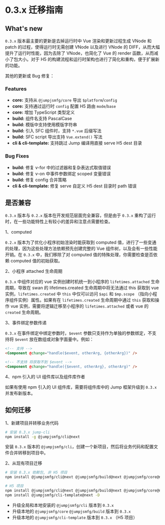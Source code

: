 # 0.3.x 迁移指南

## What's new

`0.3.x` 版本最主要的更新是去掉运行时中 Vue 渲染和更新过程生成 VNode 和 patch 的过程，使得运行时无需创建 VNode 以及进行 VNode 的 DIFF，从而大幅提升了运行时性能，因为去除了 VNode，也简化了 Vue 的 render 函数，从而减小了包大小。对于 H5 的构建流程和运行时架构也进行了简化和重构，便于扩展新的功能。

其他的更新或 Bug 修复：

### Features

* **core:** 支持从 `@jumpjsmfg/core` 导出 `$platform`/`config`
* **core:** 支持通过运行时 `config` 配置 H5 路由 `mode`/`base`
* **core:** 增加 TypeScript 类型定义
* **build:** 组件名支持 PascalCase
* **build:** 模版中支持使用模版字符串
* **build:** 引入 SFC 组件时，支持 `*.vue` 后缀写法
* **build:** SFC script 导出支持 `Vue.extend()` 写法
* **cli & cli-template:** 支持跳过 Jump 编译用直接 serve H5 dest 目录


### Bug Fixes

* **build:** 修复 v-for 中的过滤器和复杂表达式取值错误
* **build:** 修复 v-on 中事件参数绑定 scoped 变量错误
* **build:** 修复 config 合并策略
* **cli & cli-template:** 修复 serve 自定义 H5 dest 目录时 path 错误


## 是否兼容

`0.3.x` 版本与 `0.2.x` 版本在开发规范层面完全兼容，但是由于 `0.3.x` 重构了运行时，在一些功能特性上有较小的差异和注意点需要检查。

1、computed

`0.2.x` 版本为了优化小程序初始渲染时能获取到 computed 值，进行了一些变通的处理，因为这些处理方法依赖预先创建完整的 Vue 组件树，以及会有一些性能开销。在 `0.3.x` 中，我们移除了对 computed 值的特殊处理，你需要检查是否依赖 computed 值的初始获取。

2、小程序 attached 生命周期

`0.3.x` 中组件对应的 vue 实例创建时机统一到小程序的 `lifetimes.attached` 生命周期，导致在 swan 的 lifetimes.created 生命周期中将无法通过 this 获取到 vue 实例，`lifetimes.created` 中 `this` 中仅可以访问 `$api` 和 `$mp.scope` （指向小程序组件实例）属性。如果有在 `lifetimes.created` 生命周期中通过 `this` 获取和操作 vue 实例，需要将逻辑迁移至小程序的 `lifetimes.attached` 或者 vue 的 `created` 生命周期。

3、事件绑定参数传递

`0.3.x` 在事件绑定中绑定参数时，`$event` 参数只支持作为单独的参数绑定，不支持将 `$event` 放在数组或对象字面量中。例如：

```html
<!-- 支持 -->
<Component @change="handle($event, otherArg, {otherArg})" />

<!-- 不支持 将获取不到 $event -->
<Component @change="handle({$event, otherArg}, otherArg)" />
```

4、npm 引入的 UI 组件库以及组件库作者

如果有使用 npm 引入的 UI 组件库，需要将组件库中的 Jump 框架升级到 `0.3.x` 并发布新版本。


## 如何迁移



1、新建项目并转移业务代码

```sh
# 安装 0.3.x jump-cli
npm install -g @jumpjsmfg/cli@next
```

安装 `0.3.x` 版本的 `@jumpjsmfg/cli`，创建一个新项目，然后将业务代码和配置文件合并转移到项目中。

2、从现有项目迁移

```sh
# 安装 0.3.x 依赖包, 非 H5 项目
npm install @jumpjsmfg/cli@next @jumpjsmfg/build@next @jumpjsmfg/core@next -D

# H5 项目
npm install @jumpjsmfg/cli@next @jumpjsmfg/build@next @jumpjsmfg/core@next -D
npm install @jumpjsmfg/cli-template@next -D

```


- 升级全局和本地安装的 `@jumpjsmfg/cli` 版本到 `0.3.x`
- 升级本地的 `@jumpjsmfg/core` `@jumpjsmfg/build` 版本到 `0.3.x`
- 升级本地的 `@jumpjsmfg/cli-template` 版本到 `0.3.x` （H5 项目）
